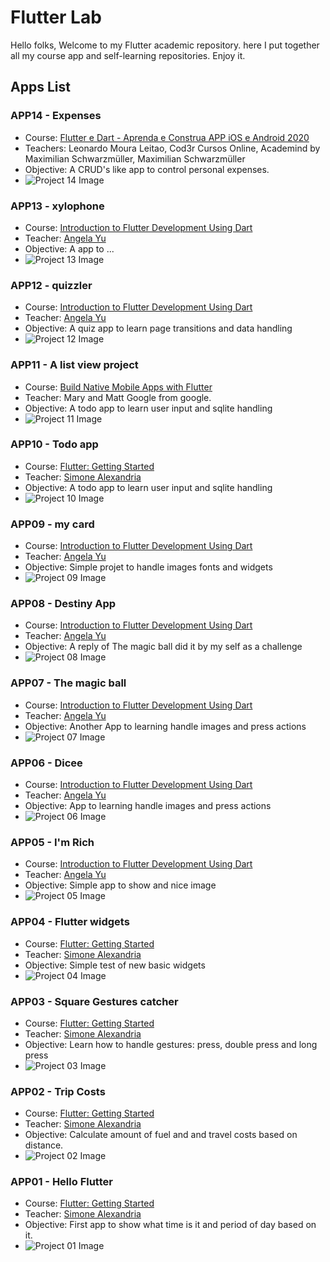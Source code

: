 # Flutter Lab

Hello folks, Welcome to my Flutter academic repository. here I put together all my course app and self-learning repositories. Enjoy it.

## Apps List

### APP14 - Expenses

- Course: [Flutter e Dart - Aprenda e Construa APP iOS e Android 2020](https://www.udemy.com/course/curso-flutter/)
- Teachers: Leonardo Moura Leitao, Cod3r Cursos Online, Academind by Maximilian Schwarzmüller, Maximilian Schwarzmüller
- Objective: A CRUD's like app to control personal expenses.
- ![Project 14 Image](/images/14app.png)

### APP13 - xylophone

- Course: [Introduction to Flutter Development Using Dart](https://www.appbrewery.co/p/intro-to-flutter?utm_source=google&utm_medium=website%20banner&utm_campaign=app_brewery)
- Teacher: [Angela Yu](https://twitter.com/yu_angela)
- Objective: A app to ...
- ![Project 13 Image](/images/13app.png)

### APP12 - quizzler

- Course: [Introduction to Flutter Development Using Dart](https://www.appbrewery.co/p/intro-to-flutter?utm_source=google&utm_medium=website%20banner&utm_campaign=app_brewery)
- Teacher: [Angela Yu](https://twitter.com/yu_angela)
- Objective: A quiz app to learn page transitions and data handling
- ![Project 12 Image](/images/12app.png)

### APP11 - A list view project

- Course: [Build Native Mobile Apps with Flutter](https://www.udacity.com/course/build-native-mobile-apps-with-flutter--ud905)
- Teacher: Mary and Matt Google from google.
- Objective: A todo app to learn user input and sqlite handling
- ![Project 11 Image](/images/11app.png)

### APP10 - Todo app

- Course: [Flutter: Getting Started](https://app.pluralsight.com/library/courses/flutter-getting-started/table-of-contents)
- Teacher: [Simone Alexandria](https://app.pluralsight.com/profile/author/simone-alessandria)
- Objective: A todo app to learn user input and sqlite handling
- ![Project 10 Image](/images/10app.png)

### APP09 - my card

- Course: [Introduction to Flutter Development Using Dart](https://www.appbrewery.co/p/intro-to-flutter?utm_source=google&utm_medium=website%20banner&utm_campaign=app_brewery)
- Teacher: [Angela Yu](https://twitter.com/yu_angela)
- Objective: Simple projet to handle images fonts and widgets
- ![Project 09 Image](/images/09app.png)

### APP08 - Destiny App

- Course: [Introduction to Flutter Development Using Dart](https://www.appbrewery.co/p/intro-to-flutter?utm_source=google&utm_medium=website%20banner&utm_campaign=app_brewery)
- Teacher: [Angela Yu](https://twitter.com/yu_angela)
- Objective: A reply of The magic ball did it by my self as a challenge
- ![Project 08 Image](/images/08app.png)

### APP07 - The magic ball

- Course: [Introduction to Flutter Development Using Dart](https://www.appbrewery.co/p/intro-to-flutter?utm_source=google&utm_medium=website%20banner&utm_campaign=app_brewery)
- Teacher: [Angela Yu](https://twitter.com/yu_angela)
- Objective: Another App to learning handle images and press actions
- ![Project 07 Image](/images/07app.png)

### APP06 - Dicee

- Course: [Introduction to Flutter Development Using Dart](https://www.appbrewery.co/p/intro-to-flutter?utm_source=google&utm_medium=website%20banner&utm_campaign=app_brewery)
- Teacher: [Angela Yu](https://twitter.com/yu_angela)
- Objective: App to learning handle images and press actions
- ![Project 06 Image](/images/06app.png)

### APP05 - I'm Rich

- Course: [Introduction to Flutter Development Using Dart](https://www.appbrewery.co/p/intro-to-flutter?utm_source=google&utm_medium=website%20banner&utm_campaign=app_brewery)
- Teacher: [Angela Yu](https://twitter.com/yu_angela)
- Objective: Simple app to show and nice image
- ![Project 05 Image](/images/05app.png)

### APP04 - Flutter widgets

- Course: [Flutter: Getting Started](https://app.pluralsight.com/library/courses/flutter-getting-started/table-of-contents)
- Teacher: [Simone Alexandria](https://app.pluralsight.com/profile/author/simone-alessandria)
- Objective: Simple test of new basic widgets
- ![Project 04 Image](/images/04app.png)

### APP03 - Square Gestures catcher

- Course: [Flutter: Getting Started](https://app.pluralsight.com/library/courses/flutter-getting-started/table-of-contents)
- Teacher: [Simone Alexandria](https://app.pluralsight.com/profile/author/simone-alessandria)
- Objective: Learn how to handle gestures: press, double press and long press
- ![Project 03 Image](/images/03app.png)

### APP02 - Trip Costs

- Course: [Flutter: Getting Started](https://app.pluralsight.com/library/courses/flutter-getting-started/table-of-contents)
- Teacher: [Simone Alexandria](https://app.pluralsight.com/profile/author/simone-alessandria)
- Objective: Calculate amount of fuel and and travel costs based on distance.
- ![Project 02 Image](/images/02app.png)

### APP01 - Hello Flutter

- Course: [Flutter: Getting Started](https://app.pluralsight.com/library/courses/flutter-getting-started/table-of-contents)
- Teacher: [Simone Alexandria](https://app.pluralsight.com/profile/author/simone-alessandria)
- Objective: First app to show what time is it and period of day based on it.
- ![Project 01 Image](/images/01app.png)
